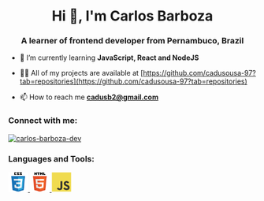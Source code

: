 <h1 align="center">Hi 👋, I'm Carlos Barboza</h1>
<h3 align="center">A learner of frontend developer from Pernambuco, Brazil</h3>

- 🌱 I’m currently learning **JavaScript, React and NodeJS**

- 👨‍💻 All of my projects are available at [https://github.com/cadusousa-97?tab=repositories](https://github.com/cadusousa-97?tab=repositories)

- 📫 How to reach me **cadusb2@gmail.com**

<h3 align="left">Connect with me:</h3>
<p align="left">
<a href="https://linkedin.com/in/carlos-barboza-dev" target="blank"><img align="center" src="https://raw.githubusercontent.com/rahuldkjain/github-profile-readme-generator/master/src/images/icons/Social/linked-in-alt.svg" alt="carlos-barboza-dev" height="30" width="40" /></a>
</p>

<h3 align="left">Languages and Tools:</h3>
<p align="left"> <a href="https://www.w3schools.com/css/" target="_blank" rel="noreferrer"> <img src="https://raw.githubusercontent.com/devicons/devicon/master/icons/css3/css3-original-wordmark.svg" alt="css3" width="40" height="40"/> </a> <a href="https://www.w3.org/html/" target="_blank" rel="noreferrer"> <img src="https://raw.githubusercontent.com/devicons/devicon/master/icons/html5/html5-original-wordmark.svg" alt="html5" width="40" height="40"/> </a> <a href="https://developer.mozilla.org/en-US/docs/Web/JavaScript" target="_blank" rel="noreferrer"> <img src="https://raw.githubusercontent.com/devicons/devicon/master/icons/javascript/javascript-original.svg" alt="javascript" width="40" height="40"/> </a> </p>
